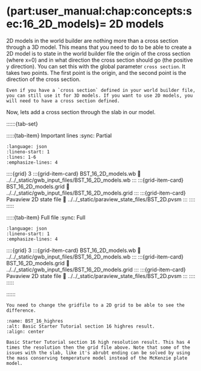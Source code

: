(part:user_manual:chap:concepts:sec:16_2D_models)=
2D models
=========

2D models in the world builder are nothing more than a cross section through a 3D model. This means that you need to do to be able to create a 2D model is to state in the world builder file the origin of the cross section (where x=0) and in what direction the cross section should go (the positive y direction). You can set this with the global parameter `cross section`. It takes two points. The first point is the origin, and the second point is the direction of the cross section. 

```{note}
Even if you have a `cross section` defined in your world builder file, you can still use it for 3D models. If you want to use 2D models, you will need to have a cross section defined.
```

Now, lets add a cross section through the slab in our model. 

::::::{tab-set}

:::::{tab-item} Important lines
:sync: Partial

```{literalinclude} ../../_static/gwb_input_files/BST_16_2D_models.wb
:language: json
:lineno-start: 1
:lines: 1-6
:emphasize-lines: 4
```
::::{grid} 3
:::{grid-item-card} BST_16_2D_models.wb
:link: ../../_static/gwb_input_files/BST_16_2D_models.wb
:::
:::{grid-item-card} BST_16_2D_models.grid
:link: ../../_static/gwb_input_files/BST_16_2D_models.grid
:::
:::{grid-item-card} Pavaview 2D state file 
:link: ../../_static/paraview_state_files/BST_2D.pvsm
:::
::::
:::::

:::::{tab-item} Full file
:sync: Full


```{literalinclude} ../../_static/gwb_input_files/BST_16_2D_models.wb
:language: json
:lineno-start: 1
:emphasize-lines: 4
```

::::{grid} 3
:::{grid-item-card} BST_16_2D_models.wb
:link: ../../_static/gwb_input_files/BST_16_2D_models.wb
:::
:::{grid-item-card} BST_16_2D_models.grid
:link: ../../_static/gwb_input_files/BST_16_2D_models.grid
:::
:::{grid-item-card} Pavaview 2D state file 
:link: ../../_static/paraview_state_files/BST_2D.pvsm
:::
::::
:::::

::::::

```{note}
You need to change the gridfile to a 2D grid to be able to see the difference.
```


```{figure} ../../../../doc/sphinx/_static/images/user_manual/basic_starter_tutorial/BST_16.png
:name: BST_16_highres
:alt: Basic Starter Tutorial section 16 highres result. 
:align: center

Basic Starter Tutorial section 16 high resolution result. This has 4 times the resolution then the grid file above. Note that some of the issues with the slab, like it's abrubt ending can be solved by using the mass conserving temperature model instead of the McKenzie plate model. 
```